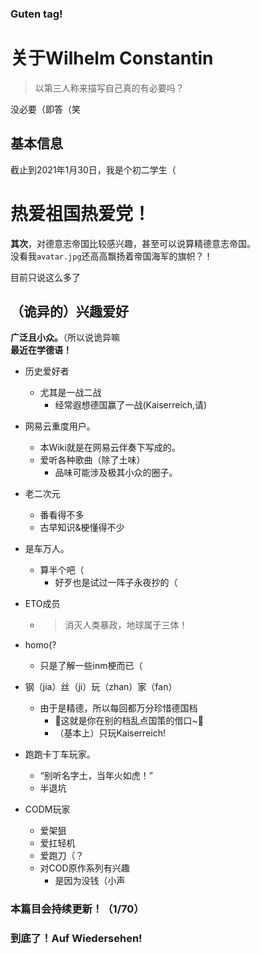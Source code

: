 ### Guten tag!
# 关于Wilhelm Constantin
>以第三人称来描写自己真的有必要吗？

没必要（即答（笑  

## 基本信息
截止到2021年1月30日，我是个初二学生（   

# 热爱祖国热爱党！

**其次**，对德意志帝国比较感兴趣，甚至可以说算精德意志帝国。  
没看我```avatar.jpg```还高高飘扬着帝国海军的旗帜？！   

目前只说这么多了
## （诡异的）兴趣爱好
**广泛且小众。**（所以说诡异嘛  
**最近在学德语！**
- 历史爱好者
  - 尤其是一战二战
    - 经常遐想德国赢了一战(Kaiserreich,请)
  
- 网易云重度用户。
  - 本Wiki就是在网易云伴奏下写成的。
  - 爱听各种歌曲（除了土味）
    - 品味可能涉及极其小众的圈子。
- 老二次元
  - 番看得不多
  - 古早知识&梗懂得不少
- 是车万人。
  - 算半个吧（
    - 好歹也是试过一阵子永夜抄的（
- ETO成员
  - >消灭人类暴政，地球属于三体！
- homo(?
  - 只是了解一些inm梗而已（
- 钢（jia）丝（ji）玩（zhan）家（fan）
  - 由于是精德，所以每回都万分珍惜德国档
    - 🎵这就是你在别的档乱点国策的借口~🎵
    - （基本上）只玩Kaiserreich!
- 跑跑卡丁车玩家。
  - “别听名字土，当年火如虎！”
  - 半退坑
- CODM玩家
  - 爱架狙
  - 爱扛轻机
  - 爱跑刀（？
  - 对COD原作系列有兴趣
    - 是因为没钱（小声  
### 本篇目会持续更新！（1/70）
### 到底了！Auf Wiedersehen!